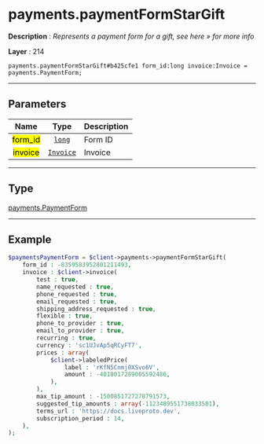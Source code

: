 # payments.paymentFormStarGift

**Description** : *Represents a payment form for a gift, see here &raquo; for more info*

**Layer** : 214

```tl
payments.paymentFormStarGift#b425cfe1 form_id:long invoice:Invoice = payments.PaymentForm;
```

---

## Parameters

| Name | Type | Description |
| :---: | :---: | :--- |
| <mark>form_id</mark> | [`long`](type/long) | Form ID |
| <mark>invoice</mark> | [`Invoice`](type/Invoice) | Invoice |

---

## Type

[payments.PaymentForm](type/payments.PaymentForm)

---

## Example

```php
$paymentsPaymentForm = $client->payments->paymentFormStarGift(
	form_id : -8359583952801211493,
	invoice : $client->invoice(
		test : true,
		name_requested : true,
		phone_requested : true,
		email_requested : true,
		shipping_address_requested : true,
		flexible : true,
		phone_to_provider : true,
		email_to_provider : true,
		recurring : true,
		currency : 'sc1UJvAp5qRCyFT7',
		prices : array(
			$client->labeledPrice(
				label : 'rKfN5Cnmj0XSvo6V',
				amount : -4018017289005592486,
			),
		),
		max_tip_amount : -1500851727278791573,
		suggested_tip_amounts : array(-1123489551738033501),
		terms_url : 'https://docs.liveproto.dev',
		subscription_period : 14,
	),
);
```